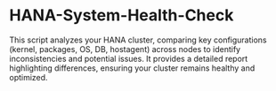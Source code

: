 # HANA-System-Health-Check
This script analyzes your HANA cluster, comparing key configurations (kernel, packages, OS, DB, hostagent) across nodes to identify inconsistencies and potential issues. It provides a detailed report highlighting differences, ensuring your cluster remains healthy and optimized.
